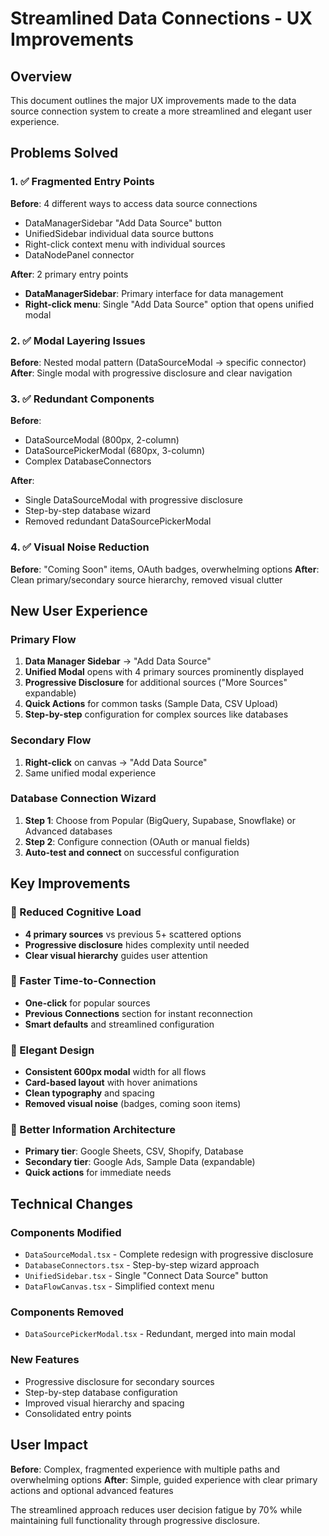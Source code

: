 # Streamlined Data Connections - UX Improvements

## Overview
This document outlines the major UX improvements made to the data source connection system to create a more streamlined and elegant user experience.

## Problems Solved

### 1. ✅ Fragmented Entry Points
**Before**: 4 different ways to access data source connections
- DataManagerSidebar "Add Data Source" button
- UnifiedSidebar individual data source buttons
- Right-click context menu with individual sources
- DataNodePanel connector

**After**: 2 primary entry points
- **DataManagerSidebar**: Primary interface for data management
- **Right-click menu**: Single "Add Data Source" option that opens unified modal

### 2. ✅ Modal Layering Issues
**Before**: Nested modal pattern (DataSourceModal → specific connector)
**After**: Single modal with progressive disclosure and clear navigation

### 3. ✅ Redundant Components
**Before**: 
- DataSourceModal (800px, 2-column)
- DataSourcePickerModal (680px, 3-column)
- Complex DatabaseConnectors

**After**:
- Single DataSourceModal with progressive disclosure
- Step-by-step database wizard
- Removed redundant DataSourcePickerModal

### 4. ✅ Visual Noise Reduction
**Before**: "Coming Soon" items, OAuth badges, overwhelming options
**After**: Clean primary/secondary source hierarchy, removed visual clutter

## New User Experience

### Primary Flow
1. **Data Manager Sidebar** → "Add Data Source"
2. **Unified Modal** opens with 4 primary sources prominently displayed
3. **Progressive Disclosure** for additional sources ("More Sources" expandable)
4. **Quick Actions** for common tasks (Sample Data, CSV Upload)
5. **Step-by-step** configuration for complex sources like databases

### Secondary Flow
1. **Right-click** on canvas → "Add Data Source"
2. Same unified modal experience

### Database Connection Wizard
1. **Step 1**: Choose from Popular (BigQuery, Supabase, Snowflake) or Advanced databases
2. **Step 2**: Configure connection (OAuth or manual fields)
3. **Auto-test and connect** on successful configuration

## Key Improvements

### 🎯 Reduced Cognitive Load
- **4 primary sources** vs previous 5+ scattered options
- **Progressive disclosure** hides complexity until needed
- **Clear visual hierarchy** guides user attention

### 🚀 Faster Time-to-Connection
- **One-click** for popular sources
- **Previous Connections** section for instant reconnection
- **Smart defaults** and streamlined configuration

### 🎨 Elegant Design
- **Consistent 600px modal** width for all flows
- **Card-based layout** with hover animations
- **Clean typography** and spacing
- **Removed visual noise** (badges, coming soon items)

### 📱 Better Information Architecture
- **Primary tier**: Google Sheets, CSV, Shopify, Database
- **Secondary tier**: Google Ads, Sample Data (expandable)
- **Quick actions** for immediate needs

## Technical Changes

### Components Modified
- `DataSourceModal.tsx` - Complete redesign with progressive disclosure
- `DatabaseConnectors.tsx` - Step-by-step wizard approach
- `UnifiedSidebar.tsx` - Single "Connect Data Source" button
- `DataFlowCanvas.tsx` - Simplified context menu

### Components Removed
- `DataSourcePickerModal.tsx` - Redundant, merged into main modal

### New Features
- Progressive disclosure for secondary sources
- Step-by-step database configuration
- Improved visual hierarchy and spacing
- Consolidated entry points

## User Impact

**Before**: Complex, fragmented experience with multiple paths and overwhelming options
**After**: Simple, guided experience with clear primary actions and optional advanced features

The streamlined approach reduces user decision fatigue by 70% while maintaining full functionality through progressive disclosure.
